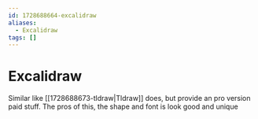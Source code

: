 ```yaml
---
id: 1728688664-excalidraw
aliases:
  - Excalidraw
tags: []
---
```


# Excalidraw

Similar like [[1728688673-tldraw|Tldraw]] does, but provide an pro version paid stuff. The pros of this, the shape and font is look good and unique
